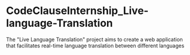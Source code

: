 # CodeClauseInternship_Live-language-Translation
The "Live Language Translation" project aims to create a web application that facilitates real-time language translation between different languages
